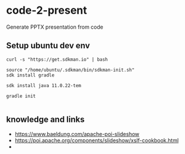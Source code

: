 # code-2-present
Generate PPTX presentation from code


## Setup ubuntu dev env 

```
curl -s "https://get.sdkman.io" | bash

source "/home/ubuntu/.sdkman/bin/sdkman-init.sh"
sdk install gradle

sdk install java 11.0.22-tem

gradle init


```

## knowledge and links

* https://www.baeldung.com/apache-poi-slideshow
* https://poi.apache.org/components/slideshow/xslf-cookbook.html
* 

